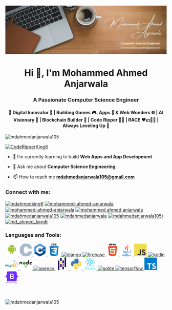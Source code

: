 ![logo](https://github.com/mdahmedanjarwala105/mdahmedanjarwala105/blob/main/MohammedAhmedProfile.png)

<h1 align="center">Hi 👋, I'm Mohammed Ahmed Anjarwala</h1>
<h3 align="center">A Passionate Computer Science Engineer</h3>

<h4 align="center">🚀 Digital Innovator 🌟 | Building Games 🎮, Apps 📱 & Web Wonders 🌐 | AI Visionary 🤖 | Blockchain Builder 🔗 | Code Ripper 🧑‍💻 | RACE ❤️💵💪🏻 | Always Leveling Up 🚀</h4>

<p align="left"> <img src="https://komarev.com/ghpvc/?username=mdahmedanjarwala105&label=Profile%20views&color=0e75b6&style=flat" alt="mdahmedanjarwala105" /> </p>

<p align="left"> <a href="https://twitter.com/mdahmedking6" target="blank"><img src="https://img.shields.io/twitter/follow/mdahmedking6?logo=twitter&style=for-the-badge" alt="CodeRipperKing6" /></a> </p>

- 🌱 I’m currently learning to build **Web Apps and App Development**

- 💬 Ask me about **Computer Science Engineering**

- 📫 How to reach me **mdahmedanjarwala105@gmail.com**

<h3 align="left">Connect with me:</h3>
<p align="left">

<a href="https://twitter.com/mdahmedking6" target="blank"><img align="center" src="https://raw.githubusercontent.com/rahuldkjain/github-profile-readme-generator/master/src/images/icons/Social/twitter.svg" alt="mdahmedking6" height="30" width="40" /></a>
<a href="https://linkedin.com/in/mohammed-ahmed-anjarwala" target="blank"><img align="center" src="https://raw.githubusercontent.com/rahuldkjain/github-profile-readme-generator/master/src/images/icons/Social/linked-in-alt.svg" alt="mohammed-ahmed-anjarwala" height="30" width="40" /></a>
<a href="https://stackoverflow.com/users/mohammed-ahmed-anjarwala" target="blank"><img align="center" src="https://raw.githubusercontent.com/rahuldkjain/github-profile-readme-generator/master/src/images/icons/Social/stack-overflow.svg" alt="mohammed-ahmed-anjarwala" height="30" width="40" /></a>
<a href="https://fb.com/mohammed ahmed anjarwala" target="blank"><img align="center" src="https://raw.githubusercontent.com/rahuldkjain/github-profile-readme-generator/master/src/images/icons/Social/facebook.svg" alt="mohammed ahmed anjarwala" height="30" width="40" /></a>
<a href="https://instagram.com/mdahmedanjarwala105" target="blank"><img align="center" src="https://raw.githubusercontent.com/rahuldkjain/github-profile-readme-generator/master/src/images/icons/Social/instagram.svg" alt="mdahmedanjarwala105" height="30" width="40" /></a>
<a href="https://www.hackerrank.com/mdahmedanjarwala" target="blank"><img align="center" src="https://raw.githubusercontent.com/rahuldkjain/github-profile-readme-generator/master/src/images/icons/Social/hackerrank.svg" alt="mdahmedanjarwala" height="30" width="40" /></a>
<a href="https://www.leetcode.com/mdahmedanjarwala105/" target="blank"><img align="center" src="https://raw.githubusercontent.com/rahuldkjain/github-profile-readme-generator/master/src/images/icons/Social/leet-code.svg" alt="mdahmedanjarwala105/" height="30" width="40" /></a>
<a href="https://www.codechef.com/users/md_ahmed_king6" target="blank"><img align="center" src="https://cdn.jsdelivr.net/npm/simple-icons@3.1.0/icons/codechef.svg" alt="md_ahmed_king6" height="30" width="40" /></a>

</p>

<h3 align="left">Languages and Tools:</h3>
<p align="left"> <a href="https://developer.android.com" target="_blank" rel="noreferrer"> <img src="https://raw.githubusercontent.com/devicons/devicon/master/icons/android/android-original-wordmark.svg" alt="android" width="40" height="40"/> </a> <a href="https://getbootstrap.com" target="_blank" rel="noreferrer"> <img src="https://raw.githubusercontent.com/devicons/devicon/master/icons/c/c-original.svg" alt="c" width="40" height="40"/> </a> <a href="https://www.w3schools.com/cpp/" target="_blank" rel="noreferrer"> <img src="https://raw.githubusercontent.com/devicons/devicon/master/icons/cplusplus/cplusplus-original.svg" alt="cplusplus" width="40" height="40"/> </a> <a href="https://www.w3schools.com/css/" target="_blank" rel="noreferrer"> <img src="https://raw.githubusercontent.com/devicons/devicon/master/icons/css3/css3-original-wordmark.svg" alt="css3" width="40" height="40"/> </a> <a href="https://www.djangoproject.com/" target="_blank" rel="noreferrer"> <img src="https://cdn.worldvectorlogo.com/logos/django.svg" alt="django" width="40" height="40"/> </a> <a href="https://firebase.google.com/" target="_blank" rel="noreferrer"> <img src="https://www.vectorlogo.zone/logos/firebase/firebase-icon.svg" alt="firebase" width="40" height="40"/> </a> <a href="https://www.w3.org/html/" target="_blank" rel="noreferrer"> <img src="https://raw.githubusercontent.com/devicons/devicon/master/icons/html5/html5-original-wordmark.svg" alt="html5" width="40" height="40"/> </a> <a href="https://www.java.com" target="_blank" rel="noreferrer"> <img src="https://raw.githubusercontent.com/devicons/devicon/master/icons/java/java-original.svg" alt="java" width="40" height="40"/> </a> <a href="https://developer.mozilla.org/en-US/docs/Web/JavaScript" target="_blank" rel="noreferrer"> <img src="https://raw.githubusercontent.com/devicons/devicon/master/icons/javascript/javascript-original.svg" alt="javascript" width="40" height="40"/> </a> <a href="https://kotlinlang.org" target="_blank" rel="noreferrer"> <img src="https://www.vectorlogo.zone/logos/kotlinlang/kotlinlang-icon.svg" alt="kotlin" width="40" height="40"/> </a> <a href="https://www.mysql.com/" target="_blank" rel="noreferrer"> <img src="https://raw.githubusercontent.com/devicons/devicon/master/icons/mysql/mysql-original-wordmark.svg" alt="mysql" width="40" height="40"/> </a> <a href="https://nodejs.org" target="_blank" rel="noreferrer"> <img src="https://raw.githubusercontent.com/devicons/devicon/master/icons/nodejs/nodejs-original-wordmark.svg" alt="nodejs" width="40" height="40"/> </a> <a href="https://opencv.org/" target="_blank" rel="noreferrer"> <img src="https://www.vectorlogo.zone/logos/opencv/opencv-icon.svg" alt="opencv" width="40" height="40"/> </a> <a href="https://pandas.pydata.org/" target="_blank" rel="noreferrer"> <img src="https://raw.githubusercontent.com/devicons/devicon/2ae2a900d2f041da66e950e4d48052658d850630/icons/pandas/pandas-original.svg" alt="pandas" width="40" height="40"/> </a> <a href="https://www.python.org" target="_blank" rel="noreferrer"> <img src="https://raw.githubusercontent.com/devicons/devicon/master/icons/python/python-original.svg" alt="python" width="40" height="40"/> </a> <a href="https://reactjs.org/" target="_blank" rel="noreferrer"> <img src="https://raw.githubusercontent.com/devicons/devicon/master/icons/react/react-original-wordmark.svg" alt="react" width="40" height="40"/> </a> <a href="https://scikit-learn.org/" target="_blank" rel="noreferrer"> <a href="https://www.sqlite.org/" target="_blank" rel="noreferrer"> <img src="https://www.vectorlogo.zone/logos/sqlite/sqlite-icon.svg" alt="sqlite" width="40" height="40"/> </a><a href="https://www.tensorflow.org" target="_blank" rel="noreferrer"> <img src="https://www.vectorlogo.zone/logos/tensorflow/tensorflow-icon.svg" alt="tensorflow" width="40" height="40"/> </a> <a href="https://www.typescriptlang.org/" target="_blank" rel="noreferrer"> <img src="https://raw.githubusercontent.com/devicons/devicon/master/icons/typescript/typescript-original.svg" alt="typescript" width="40" height="40"/> </a> <img src="https://raw.githubusercontent.com/devicons/devicon/master/icons/bootstrap/bootstrap-plain-wordmark.svg" alt="bootstrap" width="40" height="40"/> </a> <a href="https://www.cprogramming.com/" target="_blank" rel="noreferrer"> </p>

</br>

<p><img align="left" src="https://github-readme-stats.vercel.app/api/top-langs?username=mdahmedanjarwala105&show_icons=true&locale=en&layout=compact" alt="mdahmedanjarwala105" /></p>
